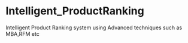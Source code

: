 # Intelligent_ProductRanking
Intelligent Product Ranking system using Advanced techniques such as MBA,RFM etc
